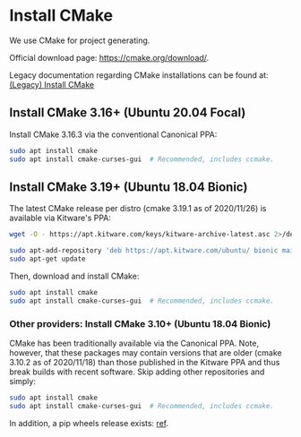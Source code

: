 # Install CMake

We use CMake for project generating.

Official download page: <https://cmake.org/download/>.

Legacy documentation regarding CMake installations can be found at: [(Legacy) Install CMake](legacy-install-cmake.md)

## Install CMake 3.16+ (Ubuntu 20.04 Focal)

Install CMake 3.16.3 via the conventional Canonical PPA:

```bash
sudo apt install cmake
sudo apt install cmake-curses-gui  # Recommended, includes ccmake.
```

## Install CMake 3.19+ (Ubuntu 18.04 Bionic)

The latest CMake release per distro (cmake 3.19.1 as of 2020/11/26) is available via Kitware's PPA:

```bash
wget -O - https://apt.kitware.com/keys/kitware-archive-latest.asc 2>/dev/null | sudo apt-key add -
```

```bash
sudo apt-add-repository 'deb https://apt.kitware.com/ubuntu/ bionic main'
sudo apt-get update
```

Then, download and install CMake:

```bash
sudo apt install cmake
sudo apt install cmake-curses-gui  # Recommended, includes ccmake.
```

### Other providers: Install CMake 3.10+ (Ubuntu 18.04 Bionic)

CMake has been traditionally available via the Canonical PPA. Note, however, that these packages may contain versions that are older (cmake 3.10.2 as of 2020/11/18) than those published in the Kitware PPA and thus break builds with recent software. Skip adding other repositories and simply:

```bash
sudo apt install cmake
sudo apt install cmake-curses-gui  # Recommended, includes ccmake.
```

In addition, a pip wheels release exists: [ref](https://pypi.org/project/cmake/).
